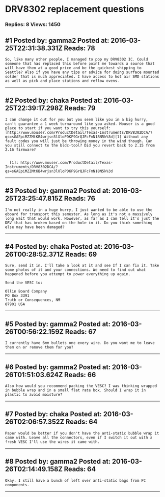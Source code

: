 # DRV8302 replacement questions

### Replies: 8 Views: 1450

## \#1 Posted by: gamma2 Posted at: 2016-03-25T22:31:38.331Z Reads: 78

```
So, like many other people, I managed to pop my DRV8302 IC. Could someone that has replaced this before point me towards a source that will have them at a good price and be the quickest shipping to Seattle? Also if you have any tips or advice for doing surface mounted solder that is much appreciated. I have access to hot air SMD stations as well as pick and place stations and reflow ovens.
```

---
## \#2 Posted by: chaka Posted at: 2016-03-25T22:39:17.298Z Reads: 79

```
I can change it out for you but you seem like you in a big hurry, can't guarantee a 1 week turnaround like you asked. Mouser is a good place to start if you want to try this yourself:  [http://www.mouser.com/ProductDetail/Texas-Instruments/DRV8302DCA/?qs=sGAEpiMZZMtKB4wrjsn3lXloPDKF9GrQJFcFmN18N5k%3d][1] Without any fault codes you will just be throwing money in the wind though. Can you still connect to the bldc-tool? Did you revert back to 2.15 from 2.16 firmware?


  [1]: http://www.mouser.com/ProductDetail/Texas-Instruments/DRV8302DCA/?qs=sGAEpiMZZMtKB4wrjsn3lXloPDKF9GrQJFcFmN18N5k%3d
```

---
## \#3 Posted by: gamma2 Posted at: 2016-03-25T23:25:47.815Z Reads: 76

```
I'm not really in a huge hurry, I just wanted to be able to use the eboard for transport this semester. As long as it's not a massively long wait that would work. However, as far as I can tell it's just the DRV that has broken based on the hole in it. Do you think something else may have been damaged?
```

---
## \#4 Posted by: chaka Posted at: 2016-03-26T00:28:52.371Z Reads: 69

```
Sure, send it in. I'll take a look at it and see If I can fix it. Take some photos of it and your connections. We need to find out what happened before you attempt to power everything up again.

Send the VESC to:

Ollin Board Company
PO Box 3391
Truth or Consequences, NM
87901 USA
```

---
## \#5 Posted by: gamma2 Posted at: 2016-03-26T00:56:22.159Z Reads: 67

```
I currently have 6mm bullets one every wire. Do you want me to leave them on or remove them for you?
```

---
## \#6 Posted by: gamma2 Posted at: 2016-03-26T01:51:03.624Z Reads: 66

```
Also how would you recommend packing the VESC? I was thinking wrapped in bubble wrap and in a small flat rate box. Should I wrap it in plastic to avoid moisture?
```

---
## \#7 Posted by: chaka Posted at: 2016-03-26T02:06:57.352Z Reads: 64

```
Paper would be better if you don't have the anti-static bubble wrap it came with. Leave all the connectors, even if I switch it out with a fresh VESC I'll use the wires it came with.
```

---
## \#8 Posted by: gamma2 Posted at: 2016-03-26T02:14:49.158Z Reads: 64

```
Okay. I still have a bunch of left over anti-static bags from PC components.
```

---
